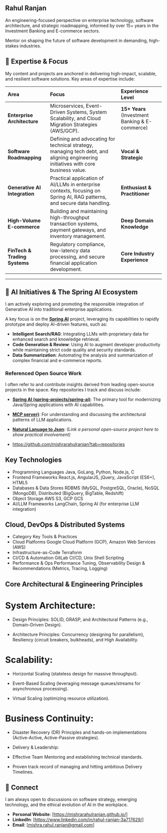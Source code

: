 ## Rahul Ranjan

An engineering-focused perspective on enterprise technology, software architecture, and strategic roadmapping, informed by over 15+ years in the Investment Banking and E-commerce sectors.

Mentor on shaping the future of software development in demanding, high-stakes industries.

## 🚀 Expertise & Focus

My content and projects are anchored in delivering high-impact, scalable, and resilient software solutions. Key areas of expertise include:

| Area | Focus | Experience Level |
| :--- | :--- | :--- |
| **Enterprise Architecture** | Microservices, Event-Driven Systems, System Scalability, and Cloud Migration Strategies (AWS/GCP). | **15+ Years** (Investment Banking & E-commerce) |
| **Software Roadmapping** | Defining and advocating for technical strategy, managing tech debt, and aligning engineering initiatives with core business value. | **Vocal & Strategic** |
| **Generative AI Integration** | Practical application of AI/LLMs in enterprise contexts, focusing on Spring AI, RAG patterns, and secure data handling. | **Enthusiast & Practitioner** |
| **High-Volume E-commerce** | Building and maintaining high-throughput transaction systems, payment gateways, and inventory management. | **Deep Domain Knowledge** |
| **FinTech & Trading Systems** | Regulatory compliance, low-latency data processing, and secure financial application development. | **Core Industry Experience** |

---

## 🤖 AI Initiatives & The Spring AI Ecosystem

I am actively exploring and promoting the responsible integration of Generative AI into traditional enterprise applications.

A key focus is on the **[Spring AI](https://github.com/mishrarahulranjan/ai-practise)** project, leveraging its capabilities to rapidly prototype and deploy AI-driven features, such as:

* **Intelligent Search/RAG**: Integrating LLMs with proprietary data for enhanced search and knowledge retrieval.
* **Code Generation & Review**: Using AI to augment developer productivity while maintaining strict code quality and security standards.
* **Data Summarization**: Automating the analysis and summarization of complex financial and e-commerce reports.

### Referenced Open Source Work

I often refer to and contribute insights derived from leading open-source projects in the space. Key repositories I track and discuss include:

* **[Spring AI (spring-projects/spring-ai)](https://github.com/mishrarahulranjan/ai-practise)**: The primary tool for modernizing Java/Spring applications with AI capabilities.
* **[MCP server)](https://github.com/mishrarahulranjan/spring-ai-mcp-server)**: For understanding and discussing the architectural patterns of LLM applications.
* **[Natural Lanuage to Json](https://github.com/mishrarahulranjan/nl2json-ai-service)**: *(Link a personal open-source project here to show practical involvement)*

* https://github.com/mishrarahulranjan?tab=repositories

## Key Technologies
* Programming Languages	Java, GoLang, Python, Node.js, C
* Frontend Frameworks	React.js, AngularJS, jQuery, JavaScript (ES6+), HTML5
* Databases & Data Stores	RDBMS (MySQL, PostgreSQL, Oracle), NoSQL (MongoDB), Distributed (BigQuery, BigTable, Redshift)
* Object Storage	AWS S3, GCP GCS
* AI/LLM Frameworks	LangChain, Spring AI (for enterprise LLM integration)

## Cloud, DevOps & Distributed Systems
* Category	Key Tools & Practices
* Cloud Platforms	Google Cloud Platform (GCP), Amazon Web Services (AWS)
* Infrastructure-as-Code	Terraform
* CI/CD & Automation	GitLab CI/CD, Unix Shell Scripting
* Performance & Ops	Performance Tuning, Observability Design & Recommendations (Metrics, Tracing, Logging)

## Core Architectural & Engineering Principles

# System Architecture:

* Design Principles: SOLID, GRASP, and Architectural Patterns (e.g., Domain-Driven Design).

* Architecture Principles: Concurrency (designing for parallelism), Resiliency (circuit breakers, bulkheads), and High Availability.

# Scalability:

* Horizontal Scaling (stateless design for massive throughput).

* Event-Based Scaling (leveraging message queues/streams for asynchronous processing).

* Virtual Scaling (optimizing resource utilization).

# Business Continuity:

* Disaster Recovery (DR) Principles and hands-on implementations (Active-Active, Active-Passive strategies).

* Delivery & Leadership:

* Effective Team Mentoring and establishing technical standards.

* Proven track record of managing and hitting ambitious Delivery Timelines.

## 📧 Connect

I am always open to discussions on software strategy, emerging technology, and the ethical evolution of AI in the workplace.

* **Personal Website**: [https://mishrarahulranjan.github.io/]
* **LinkedIn**: [https://www.linkedin.com/in/rahul-ranjan-3a717629/]
* **Email**: [mishra.rahul.ranjan@gmail.com]
